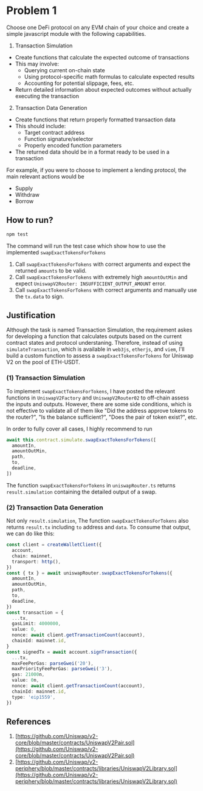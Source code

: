 # Problem 1

Choose one DeFi protocol on any EVM chain of your choice and create a simple javascript module with the following capabilities.

1. Transaction Simulation

- Create functions that calculate the expected outcome of transactions
- This may involve:
  - Querying current on-chain state
  - Using protocol-specific math formulas to calculate expected results
  - Accounting for potential slippage, fees, etc.
- Return detailed information about expected outcomes without actually executing the transaction

2. Transaction Data Generation

- Create functions that return properly formatted transaction data
- This should include:
  - Target contract address
  - Function signature/selector
  - Properly encoded function parameters
- The returned data should be in a format ready to be used in a transaction

For example, if you were to choose to implement a lending protocol, the main relevant actions would be

- Supply
- Withdraw
- Borrow

## How to run?

```bash
npm test
```

The command will run the test case which show how to use the implemented `swapExactTokensForTokens`

1. Call `swapExactTokensForTokens` with correct arguments and expect the returned `amounts` to be valid.
2. Call `swapExactTokensForTokens` with extremely high `amountOutMin` and expect `UniswapV2Router: INSUFFICIENT_OUTPUT_AMOUNT` error.
3. Call `swapExactTokensForTokens` with correct arguments and manually use the `tx.data` to sign.

## Justification

Although the task is named Transaction Simulation, the requirement askes for developing a function that calculates outputs based on the current contract states and protocol understaning. Therefore, instead of using `simulateTransaction`, which is available in `web3js`, `etherjs`, and `viem`, I'll build a custom function to assess a `swapExactTokensForTokens` for Uniswap V2 on the pool of ETH-USDT.

### (1) Transaction Simulation

To implement `swapExactTokensForTokens`, I have posted the relevant functions in `UniswapV2Factory` and `UniswapV2Router02` to off-chain assess the inputs and outputs. However, there are some side conditions, which is not effective to validate all of them like "Did the address approve tokens to the router?", "Is the balance sufficient?", "Does the pair of token exist?", etc.

In order to fully cover all cases, I highly recommend to run

```ts
await this.contract.simulate.swapExactTokensForTokens([
  amountIn,
  amountOutMin,
  path,
  to,
  deadline,
])
```

The function `swapExactTokensForTokens` in `uniswapRouter.ts` returns `result.simulation` containing the detailed output of a swap.

### (2) Transaction Data Generation

Not only `result.simulation`, The function `swapExactTokensForTokens` also returns `result.tx` including `to` address and `data`. To consume that output, we can do like this:

```ts
const client = createWalletClient({
  account,
  chain: mainnet,
  transport: http(),
})
const { tx } = await uniswapRouter.swapExactTokensForTokens({
  amountIn,
  amountOutMin,
  path,
  to,
  deadline,
})
const transaction = {
  ...tx,
  gasLimit: 4000000,
  value: 0,
  nonce: await client.getTransactionCount(account),
  chainId: mainnet.id,
}
const signedTx = await account.signTransaction({
  ...tx,
  maxFeePerGas: parseGwei('20'),
  maxPriorityFeePerGas: parseGwei('3'),
  gas: 21000n,
  value: 0n,
  nonce: await client.getTransactionCount(account),
  chainId: mainnet.id,
  type: 'eip1559',
})
```

## References

1. [https://github.com/Uniswap/v2-core/blob/master/contracts/UniswapV2Pair.sol](https://github.com/Uniswap/v2-core/blob/master/contracts/UniswapV2Pair.sol)
2. [https://github.com/Uniswap/v2-periphery/blob/master/contracts/libraries/UniswapV2Library.sol](https://github.com/Uniswap/v2-periphery/blob/master/contracts/libraries/UniswapV2Library.sol)
